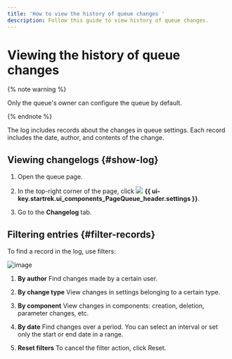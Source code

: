 ```yaml
---
title: 'How to view the history of queue changes '
description: Follow this guide to view history of queue changes.
---
```


# Viewing the history of queue changes

{% note warning %}

Only the queue's owner can configure the queue by default.

{% endnote %}

The log includes records about the changes in queue settings. Each record includes the date, author, and contents of the change.

## Viewing changelogs {#show-log}

1. Open the queue page.

1. In the top-right corner of the page, click ![](../../_assets/tracker/svg/settings-old.svg) **{{ ui-key.startrek.ui_components_PageQueue_header.settings }}**.

1. Go to the **Changelog** tab.

## Filtering entries {#filter-records}

To find a record in the log, use filters:

![image](../../_assets/tracker/queue-history.png)

1. **By author**
    Find changes made by a certain user.

1. **By change type**
    View changes in settings belonging to a certain type.

1. **By component**
    View changes in components: creation, deletion, parameter changes, etc.

1. **By date**
    Find changes over a period. You can select an interval or set only the start or end date in a range.

1. **Reset filters**
    To cancel the filter action, click Reset.
